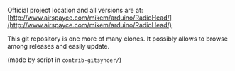 
Official project location and all versions are at: [http://www.airspayce.com/mikem/arduino/RadioHead/](http://www.airspayce.com/mikem/arduino/RadioHead/)

This git repository is one more of many clones. It possibly allows to browse among releases and easily update.

(made by script in `contrib-gitsyncer/`)
